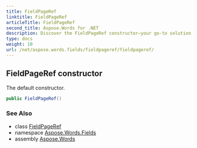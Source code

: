 ```yaml
---
title: FieldPageRef
linktitle: FieldPageRef
articleTitle: FieldPageRef
second_title: Aspose.Words for .NET
description: Discover the FieldPageRef constructor—your go-to solution for efficient field referencing in coding. Simplify your development process today!
type: docs
weight: 10
url: /net/aspose.words.fields/fieldpageref/fieldpageref/
---
```

## FieldPageRef constructor

The default constructor.

```csharp
public FieldPageRef()
```

### See Also

* class [FieldPageRef](../)
* namespace [Aspose.Words.Fields](../../../aspose.words.fields/)
* assembly [Aspose.Words](../../../)

